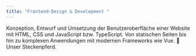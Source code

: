 ```yaml
---
title: "Frontend-Design & Development "
---
```

Konzeption, Entwurf und Umsetzung der Benutzeroberfläche einer Website mit HTML, CSS und JavaScript bzw. TypeScript. Von statischen Seiten bis hin zu komplexen Anwendungen mit modernen Frameworks wie Vue. 🐴 Unser Steckenpferd.
